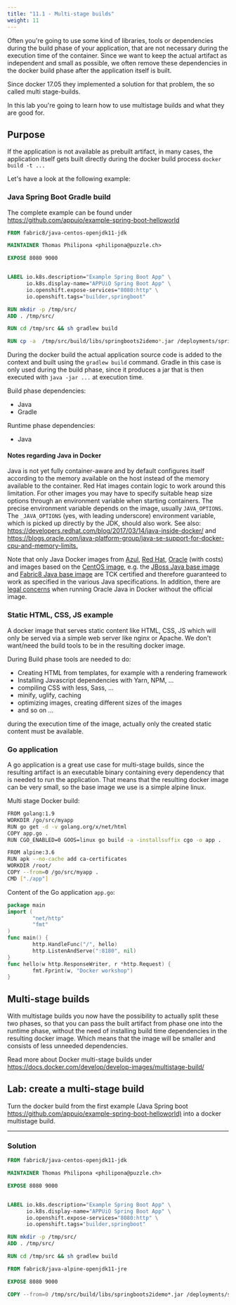 ```yaml
---
title: "11.1 - Multi-stage builds"
weight: 11
---
```


Often you're going to use some kind of libraries, tools or dependencies during the build phase of your application, that are not necessary during the execution time of the container. Since we want to keep the actual artifact as independent and small as possible, we often remove these dependencies in the docker build phase after the application itself is built.

Since docker 17.05 they implemented a solution for that problem, the so called multi stage-builds.

In this lab you're going to learn how to use multistage builds and what they are good for.


## Purpose

If the application is not available as prebuilt artifact, in many cases, the application itself gets built directly during the docker build process `docker build -t ...`

Let's have a look at the following example:


### Java Spring Boot Gradle build

The complete example can be found under <https://github.com/appuio/example-spring-boot-helloworld>

```Dockerfile
FROM fabric8/java-centos-openjdk11-jdk

MAINTAINER Thomas Philipona <philipona@puzzle.ch>

EXPOSE 8080 9000


LABEL io.k8s.description="Example Spring Boot App" \
      io.k8s.display-name="APPUiO Spring Boot App" \
      io.openshift.expose-services="8080:http" \
      io.openshift.tags="builder,springboot"

RUN mkdir -p /tmp/src/
ADD . /tmp/src/

RUN cd /tmp/src && sh gradlew build

RUN cp -a  /tmp/src/build/libs/springboots2idemo*.jar /deployments/springboots2idemo.jar

```

During the docker build the actual application source code is added to the context and built using the `gradlew build` command.
Gradle in this case is only used during the build phase, since it produces a jar that is then executed with `java -jar ...` at execution time.

Build phase dependencies:

* Java
* Gradle

Runtime phase dependencies:

* Java


#### Notes regarding Java in Docker

Java is not yet fully container-aware and by default configures itself according to the memory
available on the host instead of the memory available to the container. Red Hat images contain
logic to work around this limitation. For other images you may have to specify suitable heap size
options through an environment variable when starting containers.
The precise environment variable depends on the image, usually `JAVA_OPTIONS`.
The `_JAVA_OPTIONS` (yes, with leading underscore) environment variable, which is picked up directly
by the JDK, should also work. See also: <https://developers.redhat.com/blog/2017/03/14/java-inside-docker/>
and <https://blogs.oracle.com/java-platform-group/java-se-support-for-docker-cpu-and-memory-limits.>

Note that only Java Docker images from [Azul](https://hub.docker.com/u/azul/),
[Red Hat](https://access.redhat.com/containers/),
[Oracle](https://store.docker.com/images/oracle-serverjre-8) (with costs)
and images based on the [CentOS image](https://hub.docker.com/_/centos/),
e.g. the [JBoss Java base image](https://hub.docker.com/r/jboss/base-jdk/) and
[Fabric8 Java base image](https://hub.docker.com/r/fabric8/java-jboss-openjdk8-jdk/)
are TCK certified and therefore guaranteed to work as specified in the various Java specifications.
In addition, there are [legal concerns](https://www.infoq.com/news/2016/03/docker-java) when running
Oracle Java in Docker without the official image.


### Static HTML, CSS, JS example

A docker image that serves  static content like HTML, CSS, JS which will only be served via a simple web server like nginx or Apache. We don't want/need the build tools to be in the resulting docker image.

During Build phase tools are needed to do:

* Creating HTML from templates, for example with a rendering framework
* Installing Javascript dependencies with Yarn, NPM, ...
* compiling CSS with less, Sass, ...
* minify, uglify, caching
* optimizing images, creating different sizes of the images
* and so on ...

during the execution time of the image, actually only the created static content must be available.


### Go application

A go application is a great use case for multi-stage builds, since the resulting artifact is an executable binary containing every dependency that is needed to run the application. That means that the resulting docker image can be very small, so the base image we use is a simple alpine linux.

Multi stage Docker build:

```bash
FROM golang:1.9
WORKDIR /go/src/myapp
RUN go get -d -v golang.org/x/net/html
COPY app.go .
RUN CGO_ENABLED=0 GOOS=linux go build -a -installsuffix cgo -o app .

FROM alpine:3.6  
RUN apk --no-cache add ca-certificates
WORKDIR /root/
COPY --from=0 /go/src/myapp .
CMD ["./app"]
```

Content of the Go application `app.go`:

```go
package main
import (
        "net/http"
        "fmt"
)
func main() {
        http.HandleFunc("/", hello)
        http.ListenAndServe(":8180", nil)
}
func hello(w http.ResponseWriter, r *http.Request) {
        fmt.Fprint(w, "Docker workshop")
}
```


## Multi-stage builds

With multistage builds you now have the possibility to actually split these two phases, so that you can pass the built artifact from phase one into the runtime phase, without the need of installing build time dependencies in the resulting docker image. Which means that the image will be smaller and consists of less unneeded dependencies.

Read more about Docker multi-stage builds under <https://docs.docker.com/develop/develop-images/multistage-build/>


## Lab: create a multi-stage build

Turn the docker build from the first example (Java Spring boot <https://github.com/appuio/example-spring-boot-helloworld)> into a docker multistage build.

---


### Solution

```Dockerfile
FROM fabric8/java-centos-openjdk11-jdk

MAINTAINER Thomas Philipona <philipona@puzzle.ch>

EXPOSE 8080 9000


LABEL io.k8s.description="Example Spring Boot App" \
      io.k8s.display-name="APPUiO Spring Boot App" \
      io.openshift.expose-services="8080:http" \
      io.openshift.tags="builder,springboot"

RUN mkdir -p /tmp/src/
ADD . /tmp/src/

RUN cd /tmp/src && sh gradlew build

FROM fabric8/java-alpine-openjdk11-jre

EXPOSE 8080 9000

COPY --from=0 /tmp/src/build/libs/springboots2idemo*.jar /deployments/springboots2idemo.jar
```
